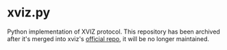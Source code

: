 # xviz.py

Python implementation of XVIZ protocol. This repository has been archived after it's merged into xviz's [official repo](https://github.com/uber/xviz/tree/master/python), it will be no longer maintained.
